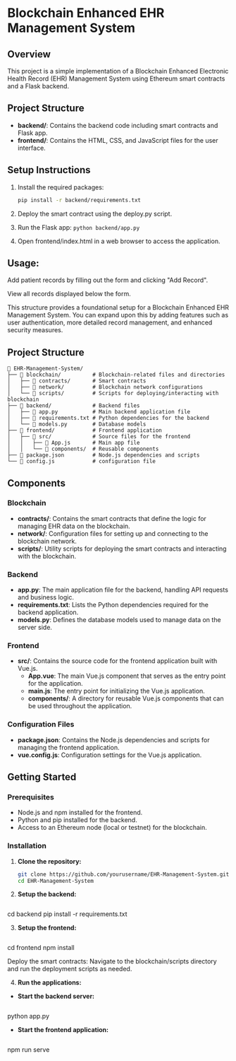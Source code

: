 # Blockchain Enhanced EHR Management System

## Overview
This project is a simple implementation of a Blockchain Enhanced Electronic Health Record (EHR) Management System using Ethereum smart contracts and a Flask backend.

## Project Structure
- **backend/**: Contains the backend code including smart contracts and Flask app.
- **frontend/**: Contains the HTML, CSS, and JavaScript files for the user interface.

## Setup Instructions
1. Install the required packages:
   ```bash
   pip install -r backend/requirements.txt

2. Deploy the smart contract using the deploy.py script.

3. Run the Flask app:
``` python backend/app.py ``` 

4. Open frontend/index.html in a web browser to access the application.

## Usage:

Add patient records by filling out the form and clicking "Add Record".

View all records displayed below the form.


This structure provides a foundational setup for a Blockchain Enhanced EHR Management System. You can expand upon this by adding features such as user authentication, more detailed record management, and enhanced security measures.

## Project Structure
```
📂 EHR-Management-System/
├── 📁 blockchain/          # Blockchain-related files and directories
│   ├── 📁 contracts/       # Smart contracts
│   ├── 📁 network/         # Blockchain network configurations
│   └── 📁 scripts/         # Scripts for deploying/interacting with blockchain
├── 📁 backend/             # Backend files
│   ├── 📄 app.py           # Main backend application file
│   ├── 📄 requirements.txt # Python dependencies for the backend
│   └── 📄 models.py        # Database models
├── 📁 frontend/            # Frontend application
│   ├── 📁 src/             # Source files for the frontend
│   │   ├── 📄 App.js       # Main app file     
│   │   └── 📁 components/  # Reusable components
├── 📄 package.json         # Node.js dependencies and scripts
└── 📄 config.js            # configuration file
```


## Components

### Blockchain
- **contracts/**: Contains the smart contracts that define the logic for managing EHR data on the blockchain.
- **network/**: Configuration files for setting up and connecting to the blockchain network.
- **scripts/**: Utility scripts for deploying the smart contracts and interacting with the blockchain.

### Backend
- **app.py**: The main application file for the backend, handling API requests and business logic.
- **requirements.txt**: Lists the Python dependencies required for the backend application.
- **models.py**: Defines the database models used to manage data on the server side.

### Frontend
- **src/**: Contains the source code for the frontend application built with Vue.js.
  - **App.vue**: The main Vue.js component that serves as the entry point for the application.
  - **main.js**: The entry point for initializing the Vue.js application.
  - **components/**: A directory for reusable Vue.js components that can be used throughout the application.

### Configuration Files
- **package.json**: Contains the Node.js dependencies and scripts for managing the frontend application.
- **vue.config.js**: Configuration settings for the Vue.js application.

## Getting Started

### Prerequisites
- Node.js and npm installed for the frontend.
- Python and pip installed for the backend.
- Access to an Ethereum node (local or testnet) for the blockchain.

### Installation

1. **Clone the repository:**
   ```bash
   git clone https://github.com/yourusername/EHR-Management-System.git
   cd EHR-Management-System

2. **Setup the backend:**
   ```bash
cd backend
pip install -r requirements.txt

3. **Setup the frontend:**

   ```bash

cd frontend
npm install

Deploy the smart contracts: Navigate to the blockchain/scripts directory and run the deployment scripts as needed.

4. **Run the applications:**

- **Start the backend server:**
   ```bash
python app.py

- **Start the frontend application:**
   ```bash
npm run serve

